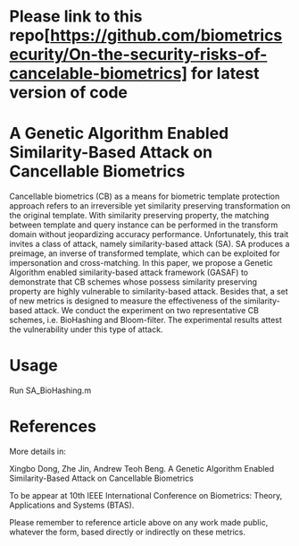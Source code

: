 # Please link to this repo[https://github.com/biometricsecurity/On-the-security-risks-of-cancelable-biometrics] for latest version of code 


# A Genetic Algorithm Enabled Similarity-Based Attack on Cancellable Biometrics

Cancellable biometrics (CB) as a means for biometric template protection approach refers to an irreversible yet similarity preserving transformation on the original template. With similarity preserving property, the matching between template and query instance can be performed in the transform domain without jeopardizing accuracy performance.  Unfortunately, this trait invites a class of attack, namely similarity-based attack (SA). SA produces a preimage, an inverse of transformed template, which can be exploited for impersonation and cross-matching. In this paper, we propose a Genetic Algorithm enabled similarity-based attack framework (GASAF) to demonstrate that CB schemes whose possess similarity preserving property are highly vulnerable to similarity-based attack. Besides that, a set of new metrics is designed to measure the effectiveness of the similarity-based attack. We conduct the experiment on two representative CB schemes, i.e. BioHashing and Bloom-filter. The experimental results attest the vulnerability under this type of attack.



# Usage
Run SA_BioHashing.m

# References
More details in:

Xingbo Dong,  Zhe Jin, Andrew Teoh Beng. A Genetic Algorithm Enabled Similarity-Based Attack on Cancellable Biometrics

To be appear at 10th IEEE International Conference on Biometrics: Theory, Applications and Systems (BTAS). 

Please remember to reference article above on any work made public, whatever the form, based directly or indirectly on these metrics.


